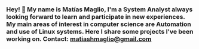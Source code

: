 ### Hey! 👋 My name is Matías Maglio, I'm a System Analyst always looking forward to learn and participate in new experiences. My main areas of interest in computer science are Automation and use of Linux systems. Here I share some projects I've been working on. Contact: matiashmaglio@gmail.com

<!--
**MaglioM/MaglioM** is a ✨ _special_ ✨ repository because its `README.md` (this file) appears on your GitHub profile.

Here are some ideas to get you started:

- 🔭 I’m currently working on ...
- 🌱 I’m currently learning ...
- 👯 I’m looking to collaborate on ...
- 🤔 I’m looking for help with ...
- 💬 Ask me about ...
- 📫 How to reach me: ...
- 😄 Pronouns: ...
- ⚡ Fun fact: ...
-->
